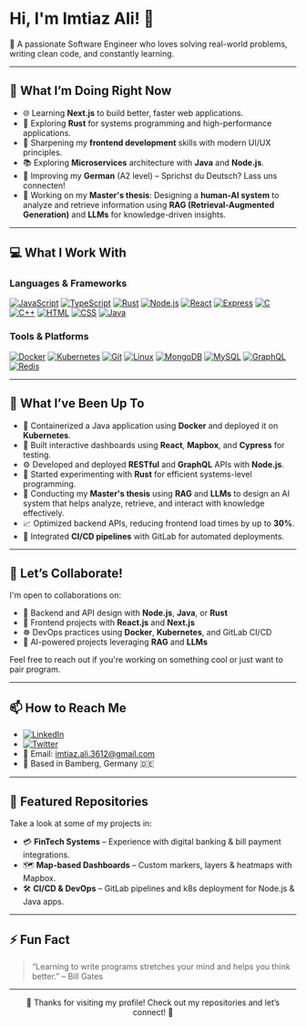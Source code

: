 # Hi, I'm Imtiaz Ali! 👋

🚀 A passionate Software Engineer who loves solving real-world problems, writing clean code, and constantly learning.

---

## 🔭 What I’m Doing Right Now

- 🌐 Learning **Next.js** to build better, faster web applications.
- 🦀 Exploring **Rust** for systems programming and high-performance applications.
- 🎯 Sharpening my **frontend development** skills with modern UI/UX principles.
- 📚 Exploring **Microservices** architecture with **Java** and **Node.js**.
- 🧠 Improving my **German** (A2 level) – Sprichst du Deutsch? Lass uns connecten!
- 🧩 Working on my **Master's thesis**: Designing a **human-AI system** to analyze and retrieve information using **RAG (Retrieval-Augmented Generation)** and **LLMs** for knowledge-driven insights.

---

## 💻 What I Work With

### Languages & Frameworks


[![JavaScript](https://skillicons.dev/icons?i=js)](https://developer.mozilla.org/en-US/docs/Web/JavaScript)
[![TypeScript](https://skillicons.dev/icons?i=ts)](https://www.typescriptlang.org/)
[![Rust](https://skillicons.dev/icons?i=rust)](https://www.rust-lang.org/)
[![Node.js](https://skillicons.dev/icons?i=nodejs)](https://nodejs.org/)
[![React](https://skillicons.dev/icons?i=react)](https://react.dev/)
[![Express](https://skillicons.dev/icons?i=express)](https://expressjs.com/)
[![C](https://skillicons.dev/icons?i=c)](https://en.cppreference.com/w/c)
[![C++](https://skillicons.dev/icons?i=cpp)](https://isocpp.org/)
[![HTML](https://skillicons.dev/icons?i=html)](https://developer.mozilla.org/en-US/docs/Web/HTML)
[![CSS](https://skillicons.dev/icons?i=css)](https://developer.mozilla.org/en-US/docs/Web/CSS)
[![Java](https://skillicons.dev/icons?i=java)](https://www.oracle.com/java/)

### Tools & Platforms

[![Docker](https://skillicons.dev/icons?i=docker)](https://www.docker.com/)
[![Kubernetes](https://skillicons.dev/icons?i=kubernetes)](https://kubernetes.io/)
[![Git](https://skillicons.dev/icons?i=git)](https://git-scm.com/)
[![Linux](https://skillicons.dev/icons?i=linux)](https://www.kernel.org/)
[![MongoDB](https://skillicons.dev/icons?i=mongodb)](https://www.mongodb.com/)
[![MySQL](https://skillicons.dev/icons?i=mysql)](https://www.mysql.com/)
[![GraphQL](https://skillicons.dev/icons?i=graphql)](https://graphql.org/)
[![Redis](https://skillicons.dev/icons?i=redis)](https://redis.io/)

---

## 🧩 What I’ve Been Up To

- 🐳 Containerized a Java application using **Docker** and deployed it on **Kubernetes**.
- 💬 Built interactive dashboards using **React**, **Mapbox**, and **Cypress** for testing.
- ⚙ Developed and deployed **RESTful** and **GraphQL** APIs with **Node.js**.
- 🦀 Started experimenting with **Rust** for efficient systems-level programming.
- 🧠 Conducting my **Master's thesis** using **RAG** and **LLMs** to design an AI system that helps analyze, retrieve, and interact with knowledge effectively.
- 📈 Optimized backend APIs, reducing frontend load times by up to **30%**.
- 🔧 Integrated **CI/CD pipelines** with GitLab for automated deployments.

---

## 🤝 Let’s Collaborate!

I'm open to collaborations on:

- 🧠 Backend and API design with **Node.js**, **Java**, or **Rust**
- 🎨 Frontend projects with **React.js** and **Next.js**
- ☸️ DevOps practices using **Docker**, **Kubernetes**, and GitLab CI/CD
- 🤖 AI-powered projects leveraging **RAG** and **LLMs**

Feel free to reach out if you're working on something cool or just want to pair program.

---

## 📫 How to Reach Me

- [![LinkedIn](https://img.shields.io/badge/-LinkedIn-blue?style=flat-square&logo=linkedin&logoColor=white)](https://www.linkedin.com/in/imtiaz-ali3612/)
- [![Twitter](https://img.shields.io/badge/-Twitter-1DA1F2?style=flat-square&logo=twitter&logoColor=white)](https://twitter.com/ImtiazA47805538)
- 📧 Email: imtiaz.ali.3612@gmail.com  
- 📍 Based in Bamberg, Germany 🇩🇪

---

## 📂 Featured Repositories

Take a look at some of my projects in:

- 💳 **FinTech Systems** – Experience with digital banking & bill payment integrations.
- 🗺️ **Map-based Dashboards** – Custom markers, layers & heatmaps with Mapbox.
- 🛠️ **CI/CD & DevOps** – GitLab pipelines and k8s deployment for Node.js & Java apps.

---

## ⚡ Fun Fact

> “Learning to write programs stretches your mind and helps you think better.” – Bill Gates

---

<p align="center">🔨 Thanks for visiting my profile! Check out my repositories and let’s connect! 🚀</p>
